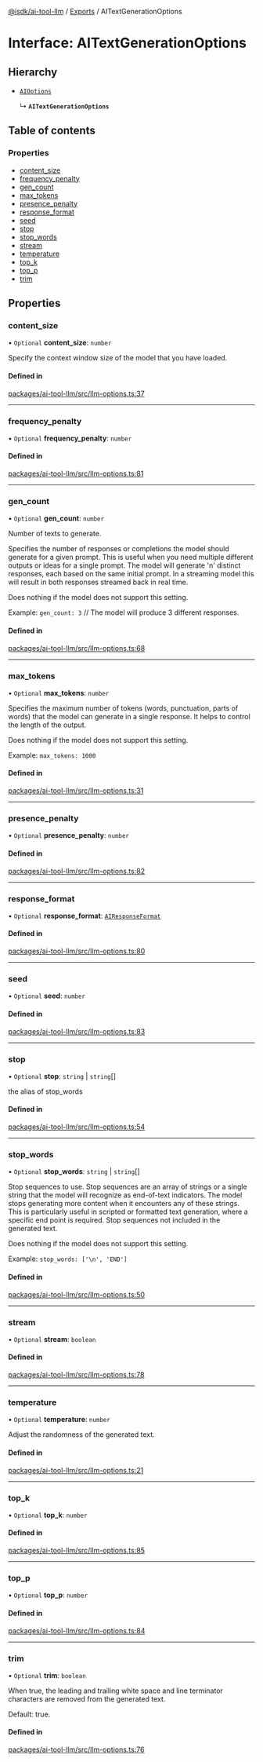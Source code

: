 [@isdk/ai-tool-llm](../README.md) / [Exports](../modules.md) / AITextGenerationOptions

# Interface: AITextGenerationOptions

## Hierarchy

- [`AIOptions`](AIOptions.md)

  ↳ **`AITextGenerationOptions`**

## Table of contents

### Properties

- [content\_size](AITextGenerationOptions.md#content_size)
- [frequency\_penalty](AITextGenerationOptions.md#frequency_penalty)
- [gen\_count](AITextGenerationOptions.md#gen_count)
- [max\_tokens](AITextGenerationOptions.md#max_tokens)
- [presence\_penalty](AITextGenerationOptions.md#presence_penalty)
- [response\_format](AITextGenerationOptions.md#response_format)
- [seed](AITextGenerationOptions.md#seed)
- [stop](AITextGenerationOptions.md#stop)
- [stop\_words](AITextGenerationOptions.md#stop_words)
- [stream](AITextGenerationOptions.md#stream)
- [temperature](AITextGenerationOptions.md#temperature)
- [top\_k](AITextGenerationOptions.md#top_k)
- [top\_p](AITextGenerationOptions.md#top_p)
- [trim](AITextGenerationOptions.md#trim)

## Properties

### content\_size

• `Optional` **content\_size**: `number`

Specify the context window size of the model that you have loaded.

#### Defined in

[packages/ai-tool-llm/src/llm-options.ts:37](https://github.com/isdk/ai-tool-llm.js/blob/c1b05d445b2cfa7cb743ac693baab7d909b9900b/src/llm-options.ts#L37)

___

### frequency\_penalty

• `Optional` **frequency\_penalty**: `number`

#### Defined in

[packages/ai-tool-llm/src/llm-options.ts:81](https://github.com/isdk/ai-tool-llm.js/blob/c1b05d445b2cfa7cb743ac693baab7d909b9900b/src/llm-options.ts#L81)

___

### gen\_count

• `Optional` **gen\_count**: `number`

Number of texts to generate.

Specifies the number of responses or completions the model should generate for a given prompt.
This is useful when you need multiple different outputs or ideas for a single prompt.
The model will generate 'n' distinct responses, each based on the same initial prompt.
In a streaming model this will result in both responses streamed back in real time.

Does nothing if the model does not support this setting.

Example: `gen_count: 3` // The model will produce 3 different responses.

#### Defined in

[packages/ai-tool-llm/src/llm-options.ts:68](https://github.com/isdk/ai-tool-llm.js/blob/c1b05d445b2cfa7cb743ac693baab7d909b9900b/src/llm-options.ts#L68)

___

### max\_tokens

• `Optional` **max\_tokens**: `number`

Specifies the maximum number of tokens (words, punctuation, parts of words) that the model can generate in a single response.
It helps to control the length of the output.

Does nothing if the model does not support this setting.

Example: `max_tokens: 1000`

#### Defined in

[packages/ai-tool-llm/src/llm-options.ts:31](https://github.com/isdk/ai-tool-llm.js/blob/c1b05d445b2cfa7cb743ac693baab7d909b9900b/src/llm-options.ts#L31)

___

### presence\_penalty

• `Optional` **presence\_penalty**: `number`

#### Defined in

[packages/ai-tool-llm/src/llm-options.ts:82](https://github.com/isdk/ai-tool-llm.js/blob/c1b05d445b2cfa7cb743ac693baab7d909b9900b/src/llm-options.ts#L82)

___

### response\_format

• `Optional` **response\_format**: [`AIResponseFormat`](AIResponseFormat.md)

#### Defined in

[packages/ai-tool-llm/src/llm-options.ts:80](https://github.com/isdk/ai-tool-llm.js/blob/c1b05d445b2cfa7cb743ac693baab7d909b9900b/src/llm-options.ts#L80)

___

### seed

• `Optional` **seed**: `number`

#### Defined in

[packages/ai-tool-llm/src/llm-options.ts:83](https://github.com/isdk/ai-tool-llm.js/blob/c1b05d445b2cfa7cb743ac693baab7d909b9900b/src/llm-options.ts#L83)

___

### stop

• `Optional` **stop**: `string` \| `string`[]

the alias of stop_words

#### Defined in

[packages/ai-tool-llm/src/llm-options.ts:54](https://github.com/isdk/ai-tool-llm.js/blob/c1b05d445b2cfa7cb743ac693baab7d909b9900b/src/llm-options.ts#L54)

___

### stop\_words

• `Optional` **stop\_words**: `string` \| `string`[]

Stop sequences to use.
Stop sequences are an array of strings or a single string that the model will recognize as end-of-text indicators.
The model stops generating more content when it encounters any of these strings.
This is particularly useful in scripted or formatted text generation, where a specific end point is required.
Stop sequences not included in the generated text.

Does nothing if the model does not support this setting.

Example: `stop_words: ['\n', 'END']`

#### Defined in

[packages/ai-tool-llm/src/llm-options.ts:50](https://github.com/isdk/ai-tool-llm.js/blob/c1b05d445b2cfa7cb743ac693baab7d909b9900b/src/llm-options.ts#L50)

___

### stream

• `Optional` **stream**: `boolean`

#### Defined in

[packages/ai-tool-llm/src/llm-options.ts:78](https://github.com/isdk/ai-tool-llm.js/blob/c1b05d445b2cfa7cb743ac693baab7d909b9900b/src/llm-options.ts#L78)

___

### temperature

• `Optional` **temperature**: `number`

Adjust the randomness of the generated text.

#### Defined in

[packages/ai-tool-llm/src/llm-options.ts:21](https://github.com/isdk/ai-tool-llm.js/blob/c1b05d445b2cfa7cb743ac693baab7d909b9900b/src/llm-options.ts#L21)

___

### top\_k

• `Optional` **top\_k**: `number`

#### Defined in

[packages/ai-tool-llm/src/llm-options.ts:85](https://github.com/isdk/ai-tool-llm.js/blob/c1b05d445b2cfa7cb743ac693baab7d909b9900b/src/llm-options.ts#L85)

___

### top\_p

• `Optional` **top\_p**: `number`

#### Defined in

[packages/ai-tool-llm/src/llm-options.ts:84](https://github.com/isdk/ai-tool-llm.js/blob/c1b05d445b2cfa7cb743ac693baab7d909b9900b/src/llm-options.ts#L84)

___

### trim

• `Optional` **trim**: `boolean`

When true, the leading and trailing white space and line terminator characters
are removed from the generated text.

Default: true.

#### Defined in

[packages/ai-tool-llm/src/llm-options.ts:76](https://github.com/isdk/ai-tool-llm.js/blob/c1b05d445b2cfa7cb743ac693baab7d909b9900b/src/llm-options.ts#L76)
